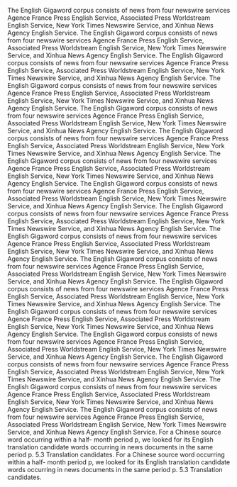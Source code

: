 The English Gigaword corpus consists of news from four newswire services Agence France Press English Service, Associated Press Worldstream English Service, New York Times Newswire Service, and Xinhua News Agency English Service.
The English Gigaword corpus consists of news from four newswire services Agence France Press English Service, Associated Press Worldstream English Service, New York Times Newswire Service, and Xinhua News Agency English Service.
The English Gigaword corpus consists of news from four newswire services Agence France Press English Service, Associated Press Worldstream English Service, New York Times Newswire Service, and Xinhua News Agency English Service.
The English Gigaword corpus consists of news from four newswire services Agence France Press English Service, Associated Press Worldstream English Service, New York Times Newswire Service, and Xinhua News Agency English Service.
The English Gigaword corpus consists of news from four newswire services Agence France Press English Service, Associated Press Worldstream English Service, New York Times Newswire Service, and Xinhua News Agency English Service.
The English Gigaword corpus consists of news from four newswire services Agence France Press English Service, Associated Press Worldstream English Service, New York Times Newswire Service, and Xinhua News Agency English Service.
The English Gigaword corpus consists of news from four newswire services Agence France Press English Service, Associated Press Worldstream English Service, New York Times Newswire Service, and Xinhua News Agency English Service.
The English Gigaword corpus consists of news from four newswire services Agence France Press English Service, Associated Press Worldstream English Service, New York Times Newswire Service, and Xinhua News Agency English Service.
The English Gigaword corpus consists of news from four newswire services Agence France Press English Service, Associated Press Worldstream English Service, New York Times Newswire Service, and Xinhua News Agency English Service.
The English Gigaword corpus consists of news from four newswire services Agence France Press English Service, Associated Press Worldstream English Service, New York Times Newswire Service, and Xinhua News Agency English Service.
The English Gigaword corpus consists of news from four newswire services Agence France Press English Service, Associated Press Worldstream English Service, New York Times Newswire Service, and Xinhua News Agency English Service.
The English Gigaword corpus consists of news from four newswire services Agence France Press English Service, Associated Press Worldstream English Service, New York Times Newswire Service, and Xinhua News Agency English Service.
The English Gigaword corpus consists of news from four newswire services Agence France Press English Service, Associated Press Worldstream English Service, New York Times Newswire Service, and Xinhua News Agency English Service.
The English Gigaword corpus consists of news from four newswire services Agence France Press English Service, Associated Press Worldstream English Service, New York Times Newswire Service, and Xinhua News Agency English Service.
The English Gigaword corpus consists of news from four newswire services Agence France Press English Service, Associated Press Worldstream English Service, New York Times Newswire Service, and Xinhua News Agency English Service.
The English Gigaword corpus consists of news from four newswire services Agence France Press English Service, Associated Press Worldstream English Service, New York Times Newswire Service, and Xinhua News Agency English Service.
The English Gigaword corpus consists of news from four newswire services Agence France Press English Service, Associated Press Worldstream English Service, New York Times Newswire Service, and Xinhua News Agency English Service.
For a Chinese source word occurring within a half- month period p, we looked for its English translation candidate words occurring in news documents in the same period p. 5.3 Translation candidates.
For a Chinese source word occurring within a half- month period p, we looked for its English translation candidate words occurring in news documents in the same period p. 5.3 Translation candidates.